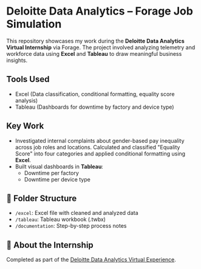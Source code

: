 # Deloitte Data Analytics – Forage Job Simulation

This repository showcases my work during the **Deloitte Data Analytics Virtual Internship** via Forage. The project involved analyzing telemetry and workforce data using **Excel** and **Tableau** to draw meaningful business insights.

## Tools Used
- Excel (Data classification, conditional formatting, equality score analysis)
- Tableau (Dashboards for downtime by factory and device type)

## Key Work
- Investigated internal complaints about gender-based pay inequality across job roles and locations. Calculated and classified "Equality Score" into four categories and applied conditional formatting using **Excel**.
- Built visual dashboards in **Tableau**:
  - Downtime per factory
  - Downtime per device type

## 📁 Folder Structure
- `/excel`: Excel file with cleaned and analyzed data
- `/tableau`: Tableau workbook (.twbx)
- `/documentation`: Step-by-step process notes

## 🔗 About the Internship
Completed as part of the [Deloitte Data Analytics Virtual Experience](https://www.theforage.com/simulations/deloitte-au/data-analytics-s5zy).
